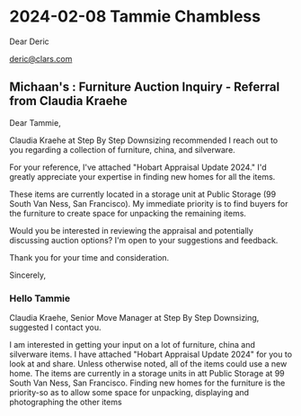# 2024-02-08 Tammie Chambless

Dear Deric

deric@clars.com



## Michaan's : Furniture Auction Inquiry - Referral from Claudia Kraehe

Dear Tammie,

Claudia Kraehe at Step By Step Downsizing recommended I reach out to you regarding a collection of furniture, china, and silverware.

For your reference, I've attached "Hobart Appraisal Update 2024." I'd greatly appreciate your expertise in finding new homes for all the items.

These items are currently located in a storage unit at Public Storage (99 South Van Ness, San Francisco). My immediate priority is to find buyers for the furniture to create space for unpacking the remaining items.

Would you be interested in reviewing the appraisal and potentially discussing auction options? I'm open to your suggestions and feedback.

Thank you for your time and consideration.

Sincerely,

### Hello Tammie

Claudia Kraehe, Senior Move Manager at Step By Step Downsizing, suggested I contact you.

I am interested in getting your input on a lot of furniture, china and silverware items. I have attached "Hobart Appraisal Update 2024" for you to look at and share. Unless otherwise noted, all of the items could use a new home. The items are currently in a storage units in att Public Storage at 99 South Van Ness, San Francisco. Finding new homes for the furniture is the priority-so as to allow some space for unpacking, displaying and photographing the other items
